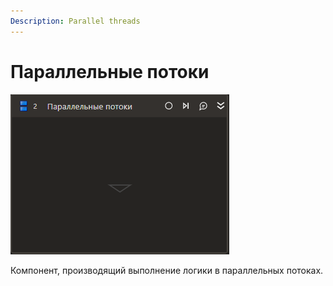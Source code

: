```yaml
---
Description: Parallel threads
---
```


# Параллельные потоки

![](../../../.gitbook/assets1/studio-linux-elements-basic/parallel-element.png)

Компонент, производящий выполнение логики в параллельных потоках.
